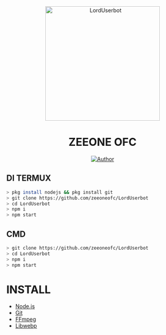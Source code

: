 <div align="center">
<img src="https://a.top4top.io/p_2121oqg8f0.jpg" alt="LordUserbot" width="300" />

# ZEEONE OFC
>
>
</div>
<p align="center">
  <a href="https://github.com/zeeoneofc"><img title="Author" src="https://img.shields.io/badge/Author-PASYA PENYENDIRI-red.svg?style=for-the-badge&logo=github" /></a>
  </p>

##  DI TERMUX
```bash
> pkg install nodejs && pkg install git
> git clone https://github.com/zeeoneofc/LordUserbot
> cd LordUserbot
> npm i
> npm start
```
## CMD
```bash
> git clone https://github.com/zeeoneofc/LordUserbot
> cd LordUserbot
> npm i
> npm start
```

# INSTALL
* [Node.js](https://nodejs.org/en/)
* [Git](https://git-scm.com/downloads)
* [FFmpeg](https://github.com/BtbN/FFmpeg-Builds/releases/download/autobuild-2020-12-08-13-03/ffmpeg-n4.3.1-26-gca55240b8c-win64-gpl-4.3.zip)
* [Libwebp](https://developers.google.com/speed/webp/download)
